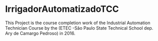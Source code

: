 # IrrigadorAutomatizadoTCC
This Project is the course completion work of the Industrial Automation Technician Course by the (ETEC -São Paulo State Technical School dep. Ary de Camargo Pedroso) in 2016.
